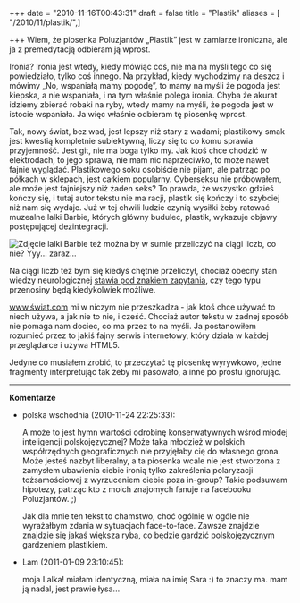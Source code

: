 +++
date = "2010-11-16T00:43:31"
draft = false
title = "Plastik"
aliases = [ "/2010/11/plastik/",]

+++
Wiem, że piosenka Poluzjantów „Plastik” jest w zamiarze ironiczna, ale ja z
premedytacją odbieram ją wprost.

Ironia? Ironia jest wtedy, kiedy mówiąc coś, nie ma na myśli tego co się
powiedziało, tylko coś innego. Na przykład, kiedy wychodzimy na deszcz i
mówimy „No, wspaniałą mamy pogodę”, to mamy na myśli że pogoda jest kiepska, a
nie wspaniała, i na tym właśnie polega ironia. Chyba że akurat idziemy zbierać
robaki na ryby, wtedy mamy na myśli, że pogoda jest w istocie wspaniała. Ja
więc właśnie odbieram tę piosenkę wprost.

Tak, nowy świat, bez wad, jest lepszy niż stary z wadami; plastikowy smak jest
kwestią kompletnie subiektywną, liczy się to co komu sprawia przyjemność. Jest
git, nie ma boga tylko my. Jak ktoś chce chodzić w elektrodach, to jego
sprawa, nie mam nic naprzeciwko, to może nawet fajnie wyglądać. Plastikowego
soku osobiście nie pijam, ale patrząc po półkach w sklepach, jest całkiem
popularny. Cyberseksu nie próbowałem, ale może jest fajniejszy niż żaden seks?
To prawda, że wszystko gdzieś kończy się, i tutaj autor tekstu nie ma racji,
plastik się kończy i to szybciej niż nam się wydaje. Już w tej chwili ludzie
czynią wysiłki żeby ratować muzealne lalki Barbie, których główny budulec,
plastik, wykazuje objawy postępującej dezintegracji.

![Zdjęcie lalki Barbie też można by w sumie przeliczyć na ciągi liczb, co nie?
Yyy...
zaraz...](http://upload.wikimedia.org/wikipedia/en/6/6e/Barbie_doll_modern.jpg)

Na ciągi liczb też bym się kiedyś chętnie przeliczył, chociaż obecny stan wiedzy
neurologicznej [stawia pod znakiem
zapytania](http://scienceblogs.com/pharyngula/2010/08/ray_kurzweil_does_not_understa.php),
czy tego typu przenosiny będą kiedykolwiek możliwe.

www.świat.com mi w niczym nie przeszkadza - jak ktoś chce używać to niech
używa, a jak nie to nie, i cześć. Chociaż autor tekstu w żadnej sposób nie
pomaga nam dociec, co ma przez to na myśli. Ja postanowiłem rozumieć przez to
jakiś fajny serwis internetowy, który działa w każdej przeglądarce i używa
HTML5.

Jedyne co musiałem zrobić, to przeczytać tę piosenkę wyrywkowo, jedne
fragmenty interpretując tak żeby mi pasowało, a inne po prostu ignorując.

----
**Komentarze**

* polska wschodnia (2010-11-24 22:25:33): <p>A może to jest hymn wartości
  odrobinę konserwatywnych wśród młodej inteligencji polskojęzycznej? Może taka
  młodzież w polskich współrzędnych geograficznych nie przyjęłaby cię do
  własnego grona. Może jesteś nazbyt liberalny, a ta piosenka wcale nie jest
  stworzona z zamysłem ubawienia ciebie ironią tylko zakreślenia polaryzacji
  tożsamościowej z wyrzuceniem ciebie poza in-group? Takie podsuwam hipotezy,
  patrząc kto z moich znajomych fanuje na facebooku Poluzjantów. ;)</p>  <p>Jak
  dla mnie ten tekst to chamstwo, choć ogólnie w ogóle nie wyrażałbym zdania w
  sytuacjach face-to-face. Zawsze znajdzie znajdzie się jakaś większa ryba, co
  będzie gardzić polskojęzycznym gardzeniem plastikiem.</p>
* Lam (2011-01-09 23:10:45): <p>moja Lalka! miałam identyczną, miała na imię
  Sara :) to znaczy ma. mam ją nadal, jest prawie łysa...</p>
